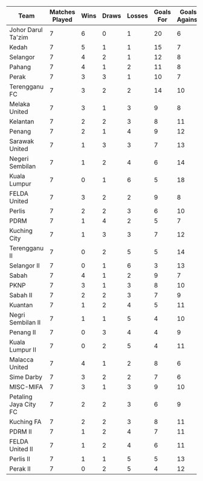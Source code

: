 | Team                    | Matches Played | Wins | Draws | Losses | Goals For | Goals Against | Points |
|-------------------------|----------------|------|-------|--------|-----------|--------------|--------|
| Johor Darul Ta'zim      | 7              | 6    | 0     | 1      | 20        | 6            | 18     |
| Kedah                   | 7              | 5    | 1     | 1      | 15        | 7            | 16     |
| Selangor                | 7              | 4    | 2     | 1      | 12        | 8            | 14     |
| Pahang                  | 7              | 4    | 1     | 2      | 11        | 8            | 13     |
| Perak                   | 7              | 3    | 3     | 1      | 10        | 7            | 12     |
| Terengganu FC           | 7              | 3    | 2     | 2      | 14        | 10           | 11     |
| Melaka United           | 7              | 3    | 1     | 3      | 9         | 8            | 10     |
| Kelantan                | 7              | 2    | 2     | 3      | 8         | 11           | 8      |
| Penang                  | 7              | 2    | 1     | 4      | 9         | 12           | 7      |
| Sarawak United           | 7              | 1    | 3     | 3      | 7         | 13           | 6      |
| Negeri Sembilan         | 7              | 1    | 2     | 4      | 6         | 14           | 5      |
| Kuala Lumpur            | 7              | 0    | 1     | 6      | 5         | 18           | 1      |
| FELDA United            | 7              | 3    | 2     | 2      | 9         | 8            | 11     |
| Perlis                  | 7              | 2    | 2     | 3      | 6         | 10           | 8      |
| PDRM                    | 7              | 1    | 4     | 2      | 5         | 7            | 7      |
| Kuching City            | 7              | 1    | 3     | 3      | 7         | 12           | 6      |
| Terengganu II           | 7              | 0    | 2     | 5      | 5         | 14           | 2      |
| Selangor II             | 7              | 0    | 1     | 6      | 3         | 13           | 1      |
| Sabah                   | 7              | 4    | 1     | 2      | 9         | 7            | 13     |
| PKNP                    | 7              | 3    | 1     | 3      | 8         | 10           | 10     |
| Sabah II                | 7              | 2    | 2     | 3      | 7         | 9            | 8      |
| Kuantan                 | 7              | 1    | 2     | 4      | 5         | 11           | 5      |
| Negri Sembilan II       | 7              | 1    | 1     | 5      | 4         | 10           | 4      |
| Penang II               | 7              | 0    | 3     | 4      | 4         | 9            | 3      |
| Kuala Lumpur II         | 7              | 0    | 2     | 5      | 4         | 11           | 2      |
| Malacca United          | 7              | 4    | 1     | 2      | 8         | 6            | 13     |
| Sime Darby              | 7              | 3    | 2     | 2      | 7         | 6            | 11     |
| MISC-MIFA               | 7              | 3    | 1     | 3      | 9         | 10           | 10     |
| Petaling Jaya City FC   | 7              | 2    | 2     | 3      | 6         | 9            | 8      |
| Kuching FA              | 7              | 2    | 2     | 3      | 8         | 11           | 8      |
| PDRM II                 | 7              | 1    | 2     | 4      | 7         | 11           | 5      |
| FELDA United II         | 7              | 1    | 2     | 4      | 6         | 11           | 5      |
| Perlis II               | 7              | 1    | 1     | 5      | 5         | 13           | 4      |
| Perak II                | 7              | 0    | 2     | 5      | 4         | 12           | 2      |

